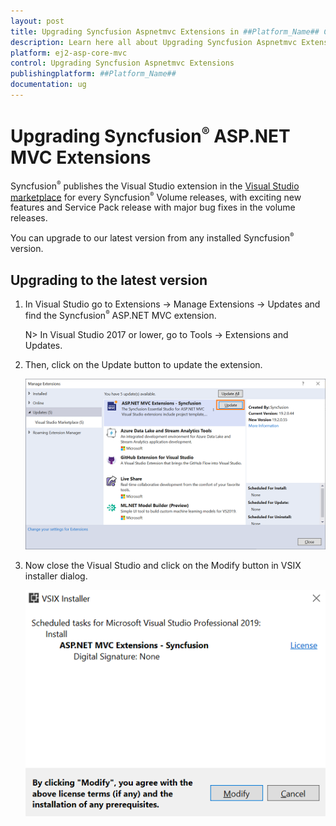 ```yaml
---
layout: post
title: Upgrading Syncfusion Aspnetmvc Extensions in ##Platform_Name## Component
description: Learn here all about Upgrading Syncfusion Aspnetmvc Extensions in Syncfusion ##Platform_Name## component of syncfusion and more.
platform: ej2-asp-core-mvc
control: Upgrading Syncfusion Aspnetmvc Extensions
publishingplatform: ##Platform_Name##
documentation: ug
---
```


# Upgrading Syncfusion<sup style="font-size:70%">&reg;</sup> ASP.NET MVC Extensions

Syncfusion<sup style="font-size:70%">&reg;</sup> publishes the Visual Studio extension in the [Visual Studio marketplace](https://marketplace.visualstudio.com/items?itemName=SyncfusionInc.ASPNETMVCExtensions) for every Syncfusion<sup style="font-size:70%">&reg;</sup> Volume releases, with exciting new features and Service Pack release with major bug fixes in the volume releases.

You can upgrade to our latest version from any installed Syncfusion<sup style="font-size:70%">&reg;</sup> version.

## Upgrading to the latest version

1. In Visual Studio go to Extensions -> Manage Extensions -> Updates and find the Syncfusion<sup style="font-size:70%">&reg;</sup> ASP.NET MVC extension.

   N> In Visual Studio 2017 or lower, go to Tools -> Extensions and Updates.

2. Then, click on the Update button to update the extension.

   ![Update ASP.NET MVC Extensions](images/UpdateExtensionUI.png)

3. Now close the Visual Studio and click on the Modify button in VSIX installer dialog.

   ![Update ASP.NET MVC Extensions](images/InstallUpdatedVersion.png)